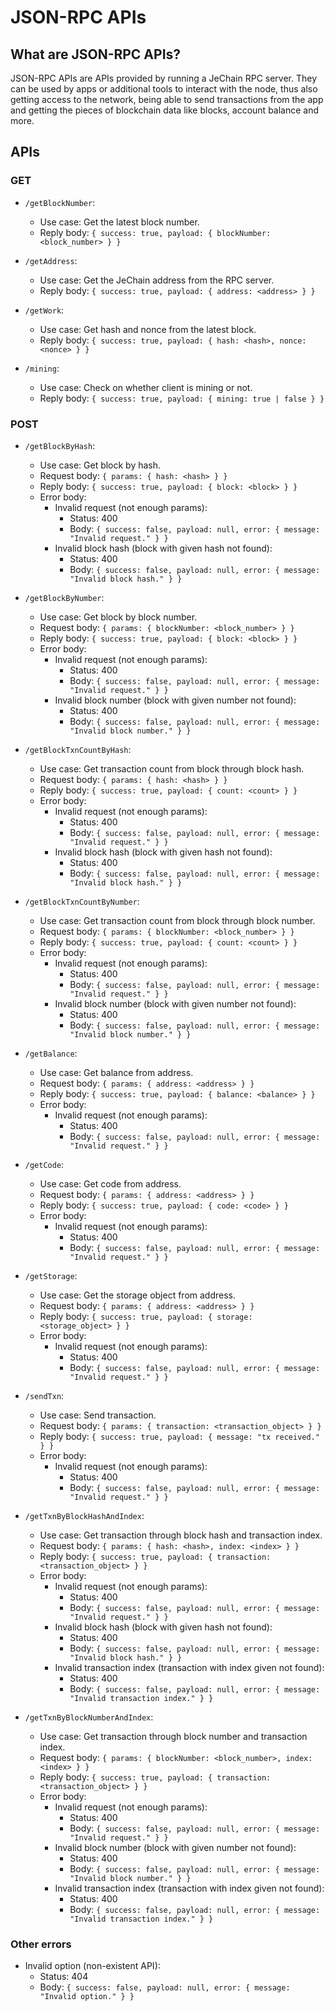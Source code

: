 # JSON-RPC APIs

## What are JSON-RPC APIs?

JSON-RPC APIs are APIs provided by running a JeChain RPC server. They can be used by apps or additional tools to interact with the node, thus also getting access to the network, being able to send transactions from the app and getting the pieces of blockchain data like blocks, account balance and more.


## APIs

### GET

* `/getBlockNumber`:
    * Use case: Get the latest block number.
    * Reply body: `{ success: true, payload: { blockNumber: <block_number> } }`

* `/getAddress`:
    * Use case: Get the JeChain address from the RPC server.
    * Reply body: `{ success: true, payload: { address: <address> } }`

* `/getWork`:
    * Use case: Get hash and nonce from the latest block.
    * Reply body: `{ success: true, payload: { hash: <hash>, nonce: <nonce> } }`

* `/mining`:
    * Use case: Check on whether client is mining or not.
    * Reply body: `{ success: true, payload: { mining: true | false } }`

### POST

* `/getBlockByHash`:
    * Use case: Get block by hash.
    * Request body: `{ params: { hash: <hash> } }`
    * Reply body: `{ success: true, payload: { block: <block> } }`
    * Error body:
        * Invalid request (not enough params):
            * Status: 400
            * Body: `{ success: false, payload: null, error: { message: "Invalid request." } }`
        * Invalid block hash (block with given hash not found):
            * Status: 400
            * Body: `{ success: false, payload: null, error: { message: "Invalid block hash." } }`

* `/getBlockByNumber`:
    * Use case: Get block by block number.
    * Request body: `{ params: { blockNumber: <block_number> } }`
    * Reply body: `{ success: true, payload: { block: <block> } }`
    * Error body:
        * Invalid request (not enough params):
            * Status: 400
            * Body: `{ success: false, payload: null, error: { message: "Invalid request." } }`
        * Invalid block number (block with given number not found):
            * Status: 400
            * Body: `{ success: false, payload: null, error: { message: "Invalid block number." } }`

* `/getBlockTxnCountByHash`:
    * Use case: Get transaction count from block through block hash.
    * Request body: `{ params: { hash: <hash> } }`
    * Reply body: `{ success: true, payload: { count: <count> } }`
    * Error body:
        * Invalid request (not enough params):
            * Status: 400
            * Body: `{ success: false, payload: null, error: { message: "Invalid request." } }`
        * Invalid block hash (block with given hash not found):
            * Status: 400
            * Body: `{ success: false, payload: null, error: { message: "Invalid block hash." } }`

* `/getBlockTxnCountByNumber`:
    * Use case: Get transaction count from block through block number.
    * Request body: `{ params: { blockNumber: <block_number> } }`
    * Reply body: `{ success: true, payload: { count: <count> } }`
    * Error body:
        * Invalid request (not enough params):
            * Status: 400
            * Body: `{ success: false, payload: null, error: { message: "Invalid request." } }`
        * Invalid block number (block with given number not found):
            * Status: 400
            * Body: `{ success: false, payload: null, error: { message: "Invalid block number." } }`

* `/getBalance`:
    * Use case: Get balance from address.
    * Request body: `{ params: { address: <address> } }`
    * Reply body: `{ success: true, payload: { balance: <balance> } }`
    * Error body:
        * Invalid request (not enough params):
            * Status: 400
            * Body: `{ success: false, payload: null, error: { message: "Invalid request." } }`

* `/getCode`:
    * Use case: Get code from address.
    * Request body: `{ params: { address: <address> } }`
    * Reply body: `{ success: true, payload: { code: <code> } }`
    * Error body:
        * Invalid request (not enough params):
            * Status: 400
            * Body: `{ success: false, payload: null, error: { message: "Invalid request." } }`

* `/getStorage`:
    * Use case: Get the storage object from address.
    * Request body: `{ params: { address: <address> } }`
    * Reply body: `{ success: true, payload: { storage: <storage_object> } }`
    * Error body:
        * Invalid request (not enough params):
            * Status: 400
            * Body: `{ success: false, payload: null, error: { message: "Invalid request." } }`

* `/sendTxn`:
    * Use case: Send transaction.
    * Request body: `{ params: { transaction: <transaction_object> } }`
    * Reply body: `{ success: true, payload: { message: "tx received." } }`
    * Error body:
        * Invalid request (not enough params):
            * Status: 400
            * Body: `{ success: false, payload: null, error: { message: "Invalid request." } }`

* `/getTxnByBlockHashAndIndex`:
    * Use case: Get transaction through block hash and transaction index.
    * Request body: `{ params: { hash: <hash>, index: <index> } }`
    * Reply body: `{ success: true, payload: { transaction: <transaction_object> } }`
    * Error body:
        * Invalid request (not enough params):
            * Status: 400
            * Body: `{ success: false, payload: null, error: { message: "Invalid request." } }`
        * Invalid block hash (block with given hash not found):
            * Status: 400
            * Body: `{ success: false, payload: null, error: { message: "Invalid block hash." } }`
        * Invalid transaction index (transaction with index given not found):
            * Status: 400
            * Body: `{ success: false, payload: null, error: { message: "Invalid transaction index." } }`

* `/getTxnByBlockNumberAndIndex`:
    * Use case: Get transaction through block number and transaction index.
    * Request body: `{ params: { blockNumber: <block_number>, index: <index> } }`
    * Reply body: `{ success: true, payload: { transaction: <transaction_object> } }`
    * Error body:
        * Invalid request (not enough params):
            * Status: 400
            * Body: `{ success: false, payload: null, error: { message: "Invalid request." } }`
        * Invalid block number (block with given number not found):
            * Status: 400
            * Body: `{ success: false, payload: null, error: { message: "Invalid block number." } }`
        * Invalid transaction index (transaction with index given not found):
            * Status: 400
            * Body: `{ success: false, payload: null, error: { message: "Invalid transaction index." } }`

### Other errors

* Invalid option (non-existent API):
    * Status: 404
    * Body: `{ success: false, payload: null, error: { message: "Invalid option." } }`
